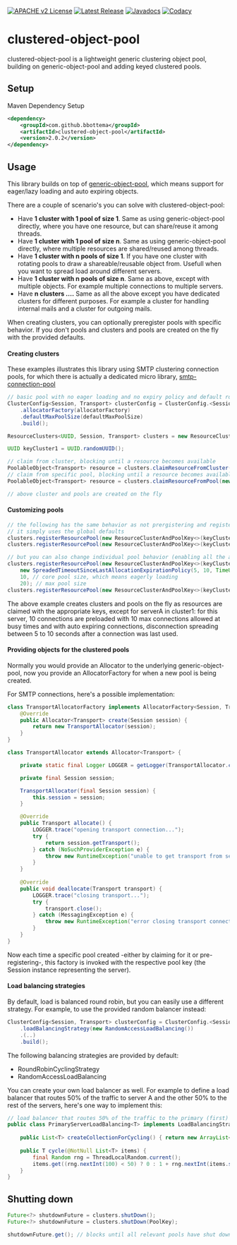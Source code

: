 [![APACHE v2 License](https://img.shields.io/badge/license-apachev2-blue.svg?style=flat)](LICENSE-2.0.txt) 
[![Latest Release](https://img.shields.io/maven-central/v/com.github.bbottema/clustered-object-pool.svg?style=flat)](http://search.maven.org/#search%7Cgav%7C1%7Cg%3A%22com.github.bbottema%22%20AND%20a%3A%22clustered-object-pool%22) 
[![Javadocs](https://img.shields.io/badge/javadoc-2.0.1-brightgreen.svg?color=brightgreen)](https://www.javadoc.io/doc/com.github.bbottema/clustered-object-pool) 
[![Codacy](https://img.shields.io/codacy/grade/7a0dc698534d4c9eb459709f7c3fbfe5.svg?style=flat)](https://www.codacy.com/app/b-bottema/clustered-object-pool)

# clustered-object-pool

clustered-object-pool is a lightweight generic clustering object pool, building on generic-object-pool and adding
keyed clustered pools.

## Setup

Maven Dependency Setup

```xml
<dependency>
	<groupId>com.github.bbottema</groupId>
	<artifactId>clustered-object-pool</artifactId>
	<version>2.0.2</version>
</dependency>
```

## Usage

This library builds on top of [generic-object-pool](https://github.com/bbottema/generic-object-pool), which means support for eager/lazy loading and auto expiring objects.

There are a couple of scenario's you can solve with clustered-object-pool:
- Have **1 cluster with 1 pool of size 1**. Same as using generic-object-pool directly, where you have one resource, but can share/reuse it among threads.
- Have **1 cluster with 1 pool of size n**. Same as using generic-object-pool directly, where multiple resources are shared/reused among threads.
- Have **1 cluster with n pools of size 1**. If you have one cluster with rotating pools to draw a shareable/reusable object from. Usefull when you want to spread load around different servers.
- Have **1 cluster with n pools of size n**. Same as above, except with multiple objects. For example multiple connections to multiple servers. 
- Have **n clusters ....** Same as all the above except you have dedicated clusters for different purposes. For example a cluster for handling internal mails and a cluster for outgoing mails. 

When creating clusters, you can optionally preregister pools with specific behavior. 
If you don't pools and clusters and pools are created on the fly with the provided defaults.

#### Creating clusters

These examples illustrates this library using SMTP clustering connection pools, 
for which there is actually a dedicated micro library, [smtp-connection-pool](https://github.com/simple-java-mail/smtp-connection-pool)

```java
// basic pool with no eager loading and no expiry policy and default round robin pool rotation
ClusterConfig<Session, Transport> clusterConfig = ClusterConfig.<Session, Transport>builder()
    .allocatorFactory(allocatorFactory)
    .defaultMaxPoolSize(defaultMaxPoolSize)
    .build();

ResourceClusters<UUID, Session, Transport> clusters = new ResourceClusters<>(clusterConfig);

UUID keyCluster1 = UUID.randomUUID();

// claim from cluster, blocking until a resource becomes available
PoolableObject<Transport> resource = clusters.claimResourceFromCluster(keyCluster1);
// claim from specific pool, blocking until a resource becomes available
PoolableObject<Transport> resource = clusters.claimResourceFromPool(new ResourceClusterAndPoolKey<>(keyCluster1, SessionToServerA));

// above cluster and pools are created on the fly
```

#### Customizing pools

```java
// the following has the same behavior as not prergistering and registering on the fly when claiming resources
// it simply uses the global defaults
clusters.registerResourcePool(new ResourceClusterAndPoolKey<>(keyCluster1, SessionForServerA));
clusters.registerResourcePool(new ResourceClusterAndPoolKey<>(keyCluster1, SessionForServerB));

// but you can also change individual pool behavior (enabling all the aforementioned scenario's):
clusters.registerResourcePool(new ResourceClusterAndPoolKey<>(keyCluster1, SessionForServerA),
    new SpreadedTimeoutSinceLastAllocationExpirationPolicy(5, 10, TimeUnit.SECONDS),
    10, // core pool size, which means eagerly loading
    20); // max pool size
clusters.registerResourcePool(new ResourceClusterAndPoolKey<>(keyCluster1, SessionForServerB));
````

The above example creates clusters and pools on the fly as resources are claimed with the appropriate keys, 
except for serverA in cluster1: for this server, 10 connections are preloaded with 10 max connections allowed at
busy times and with auto expiring connections, disconnection spreading between 5 to 10 seconds after a connection was last used.

#### Providing objects for the clustered pools

Normally you would provide an Allocator to the underlying generic-object-pool, now you provide an AllocatorFactory for
when a new pool is being created.

For SMTP connections, here's a possible implementation:

```java
class TransportAllocatorFactory implements AllocatorFactory<Session, Transport> {
	@Override
	public Allocator<Transport> create(Session session) {
		return new TransportAllocator(session);
	}
}

class TransportAllocator extends Allocator<Transport> {

	private static final Logger LOGGER = getLogger(TransportAllocator.class);

	private final Session session;

	TransportAllocator(final Session session) {
		this.session = session;
	}

	@Override
	public Transport allocate() {
		LOGGER.trace("opening transport connection...");
		try {
			return session.getTransport();
		} catch (NoSuchProviderException e) {
			throw new RuntimeException("unable to get transport from session", e);
		}
	}
	
	@Override
	public void deallocate(Transport transport) {
		LOGGER.trace("closing transport...");
		try {
			transport.close();
		} catch (MessagingException e) {
			throw new RuntimeException("error closing transport connection", e);
		}
	}
}
```
Now each time a specific pool created -either by claiming for it or pre-registering-, this factory is invoked
with the respective pool key (the Session instance representing the server).

#### Load balancing strategies

By default, load is balanced round robin, but you can easily use a different strategy. For example, to use the provided random balancer instead:

```java
ClusterConfig<Session, Transport> clusterConfig = ClusterConfig.<Session, Transport>builder()
    .loadBalancingStrategy(new RandomAccessLoadBalancing())
    .(..)
    .build();
```

The following balancing strategies are provided by default:
- RoundRobinCyclingStrategy
- RandomAccessLoadBalancing

You can create your own load balancer as well. For example to define a load balancer that routes 50% of the traffic to server A and the other 50% to the rest of the servers, here's one way 
to implement this:

```java
// load balancer that routes 50% of the traffic to the primary (first) server
public class PrimaryServerLoadBalancing<T> implements LoadBalancingStrategy<T, List<T>> {
	
	public List<T> createCollectionForCycling() { return new ArrayList<>(); }
	
	public T cycle(@NotNull List<T> items) {
		final Random rng = ThreadLocalRandom.current();
		items.get((rng.nextInt(100) < 50) ? 0 : 1 + rng.nextInt(items.size() - 1));
	}
}
```

## Shutting down

```java
Future<?> shutdownFuture = clusters.shutDown();
Future<?> shutdownFuture = clusters.shutDown(PoolKey);

shutdownFuture.get(); // blocks until all relevant pools have shut down
```
